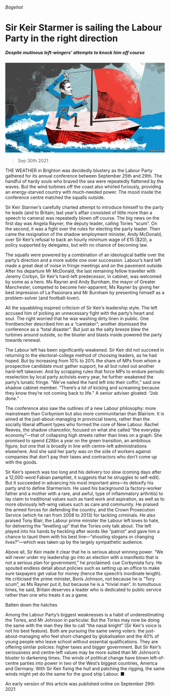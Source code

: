 ###### Bagehot

# Sir Keir Starmer is sailing the Labour Party in the right direction 

##### Despite mutinous left-wingers’ attempts to knock him off course 

![image](images/20211002_brd000.jpg) 

> Sep 30th 2021 

THE WEATHER in Brighton was decidedly blustery as the Labour Party gathered for its annual conference between September 25th and 29th. The handful of hardy souls who braved the sea were repeatedly flattened by the waves. But the wind turbines off the coast also whirled furiously, providing an energy-starved country with much-needed power. The mood inside the conference centre matched the squalls outside.

Sir Keir Starmer’s carefully charted attempt to introduce himself to the party he leads (and to Britain; last year’s affair consisted of little more than a speech to camera) was repeatedly blown off course. The big news on the first day was Angela Rayner, the deputy leader, calling Tories “scum”. On the second, it was a fight over the rules for electing the party leader. Then came the resignation of the shadow employment minister, Andy McDonald, over Sir Keir’s refusal to back an hourly minimum wage of £15 ($20), a policy supported by delegates, but with no chance of becoming law.


The squalls were powered by a combination of an ideological battle over the party’s direction and a more subtle one over succession. Labour’s hard left made a great deal of noise in fringe meetings and on the pavement outside. After his departure Mr McDonald, the last remaining fellow traveller with Jeremy Corbyn, Sir Keir’s hard-left predecessor, in cabinet, was welcomed by some as a hero. Ms Rayner and Andy Burnham, the mayor of Greater Manchester, competed to become heir-apparent, Ms Rayner by giving her best impression of La Pasionara and Mr Burnham by presenting himself as a problem-solver (and football-lover).

All the squabbling inspired criticism of Sir Keir’s leadership style. The left accused him of picking an unnecessary fight with the party’s heart and soul. The right worried that he was washing dirty linen in public. One frontbencher described him as a “caretaker”; another dismissed the conference as a “total disaster”. But just as the salty breeze blew the turbines around outside, so the bluster and blasts inside powered the party towards renewal.

The Labour left has been significantly weakened. Sir Keir did not succeed in returning to the electoral-college method of choosing leaders, as he had hoped. But by increasing from 10% to 20% the share of MPs from whom a prospective candidate must gather support, he all but ruled out another hard-left takeover. And by scrapping rules that force MPs to endure periodic reselection by local party activists every year, he further weakened the party’s lunatic fringe. “We’ve nailed the hard left into their coffin,” said one shadow cabinet member. “There’s a lot of kicking and screaming because they know they’re not coming back to life.” A senior adviser gloated: “Job done.”

The conference also saw the outlines of a new Labour philosophy: more mainstream than Corbynism but also more communitarian than Blairism. It is aimed at the just-about-managing in provincial towns, rather than the socially liberal affluent types who formed the core of New Labour. Rachel Reeves, the shadow chancellor, focused on what she called “the everyday economy”—that of collapsing high streets rather than lines on a graph. She promised to spend £28bn a year on the green transition, an ambitious figure, but one that is broadly in line with centre-left administrations elsewhere. And she said her party was on the side of workers against companies that don’t pay their taxes and contractors who don’t come up with the goods.

Sir Keir’s speech was too long and his delivery too slow (coming days after a 12,000-word Fabian pamphlet, it suggests that he struggles to self-edit). But it succeeded in advancing his most important aims—to detoxify his party and to define Starmerism. He used his background (a factory-worker father and a mother with a rare, and awful, type of inflammatory arthritis) to lay claim to traditional values such as hard work and aspiration, as well as to more obviously left-wing values such as care and community. He praised the armed forces for defending the country, and the Crown Prosecution Service (which he ran from 2008 to 2013) for tackling criminals. He also praised Tony Blair, the Labour prime minister the Labour left loves to hate, for delivering the “levelling up” that the Tories only talk about. The left played into his hands by heckling after words like “patriot” and gave him a chance to taunt them with his best line—“shouting slogans or changing lives?”—which was taken up by the largely sympathetic audience.

Above all, Sir Keir made it clear that he is serious about winning power. “We will never under my leadership go into an election with a manifesto that is not a serious plan for government,” he proclaimed: cue Corbynista fury. He spouted endless detail about policies such as setting up an office to make sure taxpayers get value for money (hence the speech’s inordinate length). He criticised the prime minister, Boris Johnson, not because he is “Tory scum”, as Ms Rayner put it, but because he is a “trivial man”. In tumultuous times, he said, Britain deserves a leader who is dedicated to public service rather than one who treats it as a game.

Batten down the hatches

Among the Labour Party’s biggest weaknesses is a habit of underestimating the Tories, and Mr Johnson in particular. But the Tories may now be doing the same with the man they like to call “the nasal knight” (Sir Keir’s voice is not his best feature). Both are pursuing the same swing voters: the just-about-managing who feel short-changed by globalisation and the 40% of young people who leave school without essential qualifications. They are offering similar policies: higher taxes and bigger government. But Sir Keir’s seriousness and centre-left values may be more suited than Mr Johnson’s bluster to darkening times. The winds of political change have blown left-of-centre parties into power in two of the West’s biggest countries, America and Germany. With Sir Keir fixing the hull and patching the rigging, the same winds might yet do the same for the good ship Labour. ■

An early version of this article was published online on September 29th 2021

